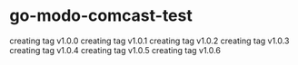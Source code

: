 # go-modo-comcast-test
creating tag v1.0.0
creating tag v1.0.1
creating tag v1.0.2
creating tag v1.0.3
creating tag v1.0.4
creating tag v1.0.5
creating tag v1.0.6
